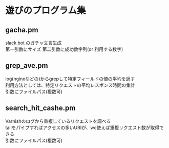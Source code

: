# 遊びのプログラム集

## gacha.pm
slack bot のガチャ文言生成  
第一引数にサイズ 第二引数に成功数字列(or 利用する数字)  

## grep_ave.pm
log(nginxなどの)からgrepして特定フィールドの値の平均を返す  
利用方法としては、特定リクエストの平均レスポンス時間の集計  
引数にファイルパス(複数可)  

## search_hit_cashe.pm
Varnishのログから重複しているリクエストを調べる  
tailをパイプすればアクセスの多いURIが、wc使えば重複リクエスト数が取得できる  
引数にファイルパス(複数可)  

